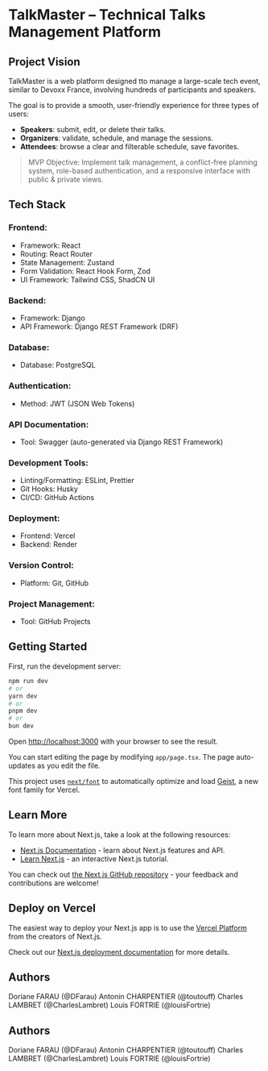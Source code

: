 # TalkMaster – Technical Talks Management Platform

## Project Vision

TalkMaster is a web platform designed tto manage a large-scale tech event, similar to Devoxx France, involving hundreds of participants and speakers.

The goal is to provide a smooth, user-friendly experience for three types of users:
- **Speakers**: submit, edit, or delete their talks.
- **Organizers**: validate, schedule, and manage the sessions.
- **Attendees**: browse a clear and filterable schedule, save favorites.

> MVP Objective: Implement talk management, a conflict-free planning system, role-based authentication, and a responsive interface with public & private views.

## Tech Stack

### Frontend: 
  - Framework: React
  - Routing: React Router
  - State Management: Zustand
  - Form Validation: React Hook Form, Zod
  - UI Framework: Tailwind CSS, ShadCN UI
  
### Backend: 
  - Framework: Django
  - API Framework: Django REST Framework (DRF)
  
### Database: 
  - Database: PostgreSQL
  
### Authentication: 
  - Method: JWT (JSON Web Tokens)
  
### API Documentation: 
  - Tool: Swagger (auto-generated via Django REST Framework)
  
### Development Tools: 
  - Linting/Formatting: ESLint, Prettier
  - Git Hooks: Husky
  - CI/CD: GitHub Actions
  
### Deployment: 
  - Frontend: Vercel
  - Backend: Render
  
### Version Control: 
  - Platform: Git, GitHub
  
### Project Management: 
  - Tool: GitHub Projects

## Getting Started

First, run the development server:

```bash
npm run dev
# or
yarn dev
# or
pnpm dev
# or
bun dev
```

Open [http://localhost:3000](http://localhost:3000) with your browser to see the result.

You can start editing the page by modifying `app/page.tsx`. The page auto-updates as you edit the file.

This project uses [`next/font`](https://nextjs.org/docs/app/building-your-application/optimizing/fonts) to automatically optimize and load [Geist](https://vercel.com/font), a new font family for Vercel.

## Learn More

To learn more about Next.js, take a look at the following resources:

- [Next.js Documentation](https://nextjs.org/docs) - learn about Next.js features and API.
- [Learn Next.js](https://nextjs.org/learn) - an interactive Next.js tutorial.

You can check out [the Next.js GitHub repository](https://github.com/vercel/next.js) - your feedback and contributions are welcome!

## Deploy on Vercel

The easiest way to deploy your Next.js app is to use the [Vercel Platform](https://vercel.com/new?utm_medium=default-template&filter=next.js&utm_source=create-next-app&utm_campaign=create-next-app-readme) from the creators of Next.js.

Check out our [Next.js deployment documentation](https://nextjs.org/docs/app/building-your-application/deploying) for more details.

## Authors
Doriane FARAU (@DFarau)
Antonin CHARPENTIER (@toutouff)
Charles LAMBRET (@CharlesLambret)
Louis FORTRIE (@louisFortrie)
## Authors
Doriane FARAU (@DFarau)
Antonin CHARPENTIER (@toutouff)
Charles LAMBRET (@CharlesLambret)
Louis FORTRIE (@louisFortrie)